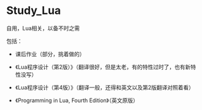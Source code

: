 # Study_Lua

自用，Lua相关，以备不时之需

包括：

- 课后作业（部分，挑着做的）

- 《Lua程序设计（第2版）》（翻译很好，但是太老，有的特性过时了，也有新特性没写）

- 《Lua程序设计（第4版）》（翻译一般，还得和英文以及第2版翻译对照着看）

- 《Programming in Lua, Fourth Edition》（英文原版）
